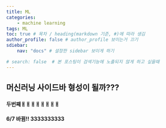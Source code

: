 ```yaml
---
title: ML
categories:	
    - machine learning
tags: ML
toc: true # 목차 / heading(markdown 기준, #)에 따라 생김
author_profile: false # author_profile 보이는거 끄기
sdiebar:
    nav: "docs" # 설정한 sidebar 보이게 하기

# search: false  # 본 포스팅이 검색기능에 노출되지 않게 하고 싶을때
---
```


## 머신러닝 사이드바 형성이 될까???

#### 두번째ㅐㅐㅐㅐㅐㅐㅐㅐ



#### 6/7 바뀜!! 3333333333
